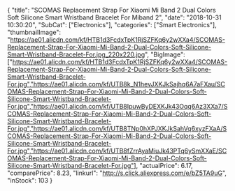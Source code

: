 {
	"title": "SCOMAS Replacement Strap For Xiaomi Mi Band 2 Dual Colors Soft Silicone Smart Wristband Bracelet For Miband 2",
	"date": "2018-10-31 10:30:20",
	"SubCat": ["Electronics"],
	"categories": ["Smart Electronics"],
	"thumbnailImage": "https://ae01.alicdn.com/kf/HTB1d3FcdxTpK1RjSZFKq6y2wXXa4/SCOMAS-Replacement-Strap-For-Xiaomi-Mi-Band-2-Dual-Colors-Soft-Silicone-Smart-Wristband-Bracelet-For.jpg_220x220.jpg",
	"BigImage": ["https://ae01.alicdn.com/kf/HTB1d3FcdxTpK1RjSZFKq6y2wXXa4/SCOMAS-Replacement-Strap-For-Xiaomi-Mi-Band-2-Dual-Colors-Soft-Silicone-Smart-Wristband-Bracelet-For.jpg","https://ae01.alicdn.com/kf/UTB8k_N1hevJXKJkSajhq6A7aFXau/SCOMAS-Replacement-Strap-For-Xiaomi-Mi-Band-2-Dual-Colors-Soft-Silicone-Smart-Wristband-Bracelet-For.jpg","https://ae01.alicdn.com/kf/UTB8IpuwByDEXKJk43Oqq6Az3XXa7/SCOMAS-Replacement-Strap-For-Xiaomi-Mi-Band-2-Dual-Colors-Soft-Silicone-Smart-Wristband-Bracelet-For.jpg","https://ae01.alicdn.com/kf/UTB8TNp0hXPJXKJkSahVq6xyzFXaA/SCOMAS-Replacement-Strap-For-Xiaomi-Mi-Band-2-Dual-Colors-Soft-Silicone-Smart-Wristband-Bracelet-For.jpg","https://ae01.alicdn.com/kf/UTB8fZrrAyaMiuJk43PTq6ySmXXaE/SCOMAS-Replacement-Strap-For-Xiaomi-Mi-Band-2-Dual-Colors-Soft-Silicone-Smart-Wristband-Bracelet-For.jpg"],
	"actualPrice": 6.17,
	"comparePrice": 8.23,
	"linkurl": "http://s.click.aliexpress.com/e/bZ5TA9uG",
	"inStock": 103
}
